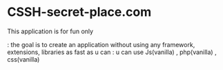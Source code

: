#    CSSH-secret-place.com

This application is for fun only


: the goal is to create an application without using any framework, extensions, libraries as fast as u can
: u can use Js(vanilla) , php(vanilla) , css(vanilla)

